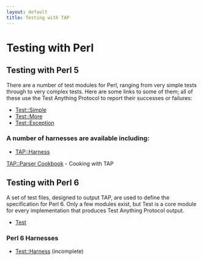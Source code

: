 ```yaml
---
layout: default
title: Testing with TAP
---
```


# Testing with Perl

## Testing with Perl 5

There are a number of test modules for Perl, ranging from very simple tests through to very complex tests.
Here are some links to some of them; all of these use the Test Anything Protocol to report their successes or failures:

-    [Test::Simple](https://metacpan.org/pod/Test::Simple)
-    [Test::More](https://metacpan.org/pod/Test::More)
-    [Test::Exception](https://metacpan.org/pod/Test::Exception)

### A number of harnesses are available including:

-    [TAP::Harness](https://metacpan.org/pod/TAP::Harness)

[TAP::Parser Cookbook](/testing-with-tap/perl/tap::parser-cookbook.html) - Cooking with TAP

## Testing with Perl 6

A set of test files, designed to output TAP, are used to define the specification for Perl 6.
Only a few modules exist, but Test is a core module for every implementation that produces Test Anything Protocol output.

-    [Test](http://design.perl6.org/S24.html)

### Perl 6 Harnesses

-    [Test::Harness](https://github.com/tadzik/Test-Harness/) (incomplete)
